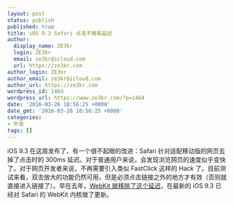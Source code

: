 ```yaml
---
layout: post
status: publish
published: true
title: iOS 9.3 Safari 点击不再有延迟
author:
  display_name: ZE3kr
  login: ZE3kr
  email: ze3kr@icloud.com
  url: https://ze3kr.com
author_login: ZE3kr
author_email: ze3kr@icloud.com
author_url: https://ze3kr.com
wordpress_id: 1464
wordpress_url: https://www.ze3kr.com/?p=1464
date: '2016-03-26 18:56:25 +0000'
date_gmt: '2016-03-26 10:56:25 +0000'
categories:
- 开发
tags: []
---
```

<p>iOS 9.3 在这周发布了，有一个很不起眼的改进：Safari 针对适配移动版的网页去掉了点击时的 300ms 延迟。对于普通用户来说，会发现浏览网页的速度似乎变快了。对于网页开发者来说，不再需要引入类似 FastClick 这样的 Hack 了。目前测试来看，双击放大的功能仍然可用，但是必须点击链接之外的地方才有效（否则就直接进入链接了）。早在去年，<a target="_blank" href="https://trac.webkit.org/changeset/191072">WebKit 就移除了这个延迟</a>，在最新的 iOS 9.3 已经对 Safari 的 WebKit 内核做了更新。</p>
